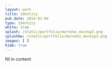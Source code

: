 ```yaml
---
layout: work
title: Identity
pub_date: 2014-01-04
type: Identity
white: true
splash: /static/portfolio/morneko_mockup2.png
splashbw: /static/portfolio/morneko_mockup2.png
images: [ ]
hide: true
---
```

fill in content






